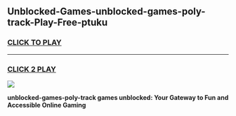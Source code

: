 
## Unblocked-Games-unblocked-games-poly-track-Play-Free-ptuku
<h3>
<a href="https://premium76.site?title=unblocked-games-poly-track&ref=20M">CLICK TO PLAY</a></h3>
<hr>

<h3>
<a href="https://premium76.site?title=unblocked-games-poly-track&ref=20M">CLICK 2 PLAY</a>
  
</h3>

<a href="https://premium76.site?title=unblocked-games-poly-track&ref=19M"><img src="https://clearcache.store/games.png"></a>


**unblocked-games-poly-track games unblocked: Your Gateway to Fun and Accessible Online Gaming**
